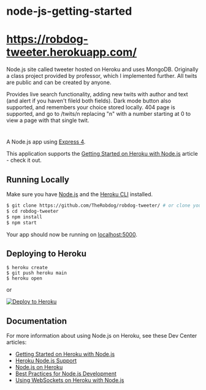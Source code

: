 # node-js-getting-started

# https://robdog-tweeter.herokuapp.com/

Node.js site called tweeter hosted on Heroku and uses MongoDB. Originally a class project provided by professor, which I implemented further. All twits are public and can be created by anyone.

Provides live search functionality, adding new twits with author and text (and alert if you haven't fileld both fields). Dark mode button also supported, and remembers your choice stored locally. 404 page is supported, and go to /twits/n replacing "n" with a number starting at 0 to view a page with that single twit. 

#

A Node.js app using [Express 4](http://expressjs.com/).

This application supports the [Getting Started on Heroku with Node.js](https://devcenter.heroku.com/articles/getting-started-with-nodejs) article - check it out.

## Running Locally

Make sure you have [Node.js](http://nodejs.org/) and the [Heroku CLI](https://cli.heroku.com/) installed.

```sh
$ git clone https://github.com/TheRobdog/robdog-tweeter/ # or clone your own fork
$ cd robdog-tweeter
$ npm install
$ npm start
```

Your app should now be running on [localhost:5000](http://localhost:5000/).

## Deploying to Heroku

```
$ heroku create
$ git push heroku main
$ heroku open
```
or

[![Deploy to Heroku](https://www.herokucdn.com/deploy/button.png)](https://heroku.com/deploy)

## Documentation

For more information about using Node.js on Heroku, see these Dev Center articles:

- [Getting Started on Heroku with Node.js](https://devcenter.heroku.com/articles/getting-started-with-nodejs)
- [Heroku Node.js Support](https://devcenter.heroku.com/articles/nodejs-support)
- [Node.js on Heroku](https://devcenter.heroku.com/categories/nodejs)
- [Best Practices for Node.js Development](https://devcenter.heroku.com/articles/node-best-practices)
- [Using WebSockets on Heroku with Node.js](https://devcenter.heroku.com/articles/node-websockets)
